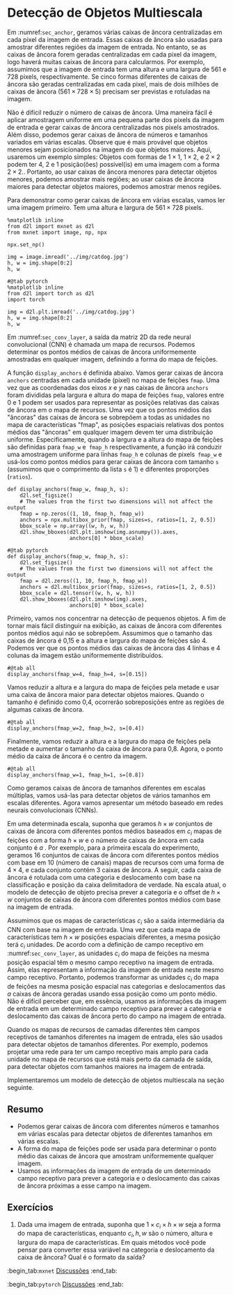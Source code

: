 # Detecção de Objetos Multiescala


Em :numref:`sec_anchor`, geramos várias caixas de âncora centralizadas em cada pixel da imagem de entrada. Essas caixas de âncora são usadas para amostrar diferentes regiões da imagem de entrada. No entanto, se as caixas de âncora forem geradas centralizadas em cada pixel da imagem, logo haverá muitas caixas de âncora para calcularmos. Por exemplo, assumimos que a imagem de entrada tem uma altura e uma largura de 561 e 728 pixels, respectivamente. Se cinco formas diferentes de caixas de âncora são geradas centralizadas em cada pixel, mais de dois milhões de caixas de âncora ($561 \times 728 \times 5$) precisam ser previstas e rotuladas na imagem.

Não é difícil reduzir o número de caixas de âncora. Uma maneira fácil é aplicar amostragem uniforme em uma pequena parte dos pixels da imagem de entrada e gerar caixas de âncora centralizadas nos pixels amostrados. Além disso, podemos gerar caixas de âncora de números e tamanhos variados em várias escalas. Observe que é mais provável que objetos menores sejam posicionados na imagem do que objetos maiores. Aqui, usaremos um exemplo simples: Objetos com formas de $1 \times 1$, $1 \times 2$, e $2 \times 2$ podem ter 4, 2 e 1 posição(ões) possível(is) em uma imagem com a forma $2 \times 2$.. Portanto, ao usar caixas de âncora menores para detectar objetos menores, podemos amostrar mais regiões; ao usar caixas de âncora maiores para detectar objetos maiores, podemos amostrar menos regiões.

Para demonstrar como gerar caixas de âncora em várias escalas, vamos ler uma imagem primeiro. Tem uma altura e largura de $561 \times 728$ pixels.

```{.python .input}
%matplotlib inline
from d2l import mxnet as d2l
from mxnet import image, np, npx

npx.set_np()

img = image.imread('../img/catdog.jpg')
h, w = img.shape[0:2]
h, w
```

```{.python .input}
#@tab pytorch
%matplotlib inline
from d2l import torch as d2l
import torch

img = d2l.plt.imread('../img/catdog.jpg')
h, w = img.shape[0:2]
h, w
```


Em :numref:`sec_conv_layer`, a saída da matriz 2D da rede neural convolucional (CNN) é chamada
um mapa de recursos. Podemos determinar os pontos médios de caixas de âncora uniformemente amostradas
em qualquer imagem, definindo a forma do mapa de feições.

A função `display_anchors` é definida abaixo. Vamos gerar caixas de âncora `anchors` centradas em cada unidade (pixel) no mapa de feições `fmap`. Uma vez que as coordenadas dos eixos $x$ e $y$ nas caixas de âncora `anchors` foram divididas pela largura e altura do mapa de feições `fmap`, valores entre 0 e 1 podem ser usados ​​para representar as posições relativas das caixas de âncora em o mapa de recursos. Uma vez que os pontos médios das "âncoras" das caixas de âncora se sobrepõem a todas as unidades no mapa de características "fmap", as posições espaciais relativas dos pontos médios das "âncoras" em qualquer imagem devem ter uma distribuição uniforme. Especificamente, quando a largura e a altura do mapa de feições são definidas para `fmap_w` e` fmap_h` respectivamente, a função irá conduzir uma amostragem uniforme para linhas `fmap_h` e colunas de pixels` fmap_w` e usá-los como pontos médios para gerar caixas de âncora com tamanho `s` (assumimos que o comprimento da lista `s` é 1) e diferentes proporções (`ratios`).

```{.python .input}
def display_anchors(fmap_w, fmap_h, s):
    d2l.set_figsize()
    # The values from the first two dimensions will not affect the output
    fmap = np.zeros((1, 10, fmap_h, fmap_w))
    anchors = npx.multibox_prior(fmap, sizes=s, ratios=[1, 2, 0.5])
    bbox_scale = np.array((w, h, w, h))
    d2l.show_bboxes(d2l.plt.imshow(img.asnumpy()).axes,
                    anchors[0] * bbox_scale)
```

```{.python .input}
#@tab pytorch
def display_anchors(fmap_w, fmap_h, s):
    d2l.set_figsize()
    # The values from the first two dimensions will not affect the output
    fmap = d2l.zeros((1, 10, fmap_h, fmap_w))
    anchors = d2l.multibox_prior(fmap, sizes=s, ratios=[1, 2, 0.5])
    bbox_scale = d2l.tensor((w, h, w, h))
    d2l.show_bboxes(d2l.plt.imshow(img).axes,
                    anchors[0] * bbox_scale)
```

Primeiro, vamos nos concentrar na detecção de pequenos objetos. A fim de tornar mais fácil distinguir na exibição, as caixas de âncora com diferentes pontos médios aqui não se sobrepõem. Assumimos que o tamanho das caixas de âncora é 0,15 e a altura e largura do mapa de feições são 4. Podemos ver que os pontos médios das caixas de âncora das 4 linhas e 4 colunas da imagem estão uniformemente distribuídos.

```{.python .input}
#@tab all
display_anchors(fmap_w=4, fmap_h=4, s=[0.15])
```

Vamos reduzir a altura e a largura do mapa de feições pela metade e usar uma caixa de âncora maior para detectar objetos maiores. Quando o tamanho é definido como 0,4, ocorrerão sobreposições entre as regiões de algumas caixas de âncora.

```{.python .input}
#@tab all
display_anchors(fmap_w=2, fmap_h=2, s=[0.4])
```

Finalmente, vamos reduzir a altura e a largura do mapa de feições pela metade e aumentar o tamanho da caixa de âncora para 0,8. Agora, o ponto médio da caixa de âncora é o centro da imagem.

```{.python .input}
#@tab all
display_anchors(fmap_w=1, fmap_h=1, s=[0.8])
```


Como geramos caixas de âncora de tamanhos diferentes em escalas múltiplas, vamos usá-las para detectar objetos de vários tamanhos em escalas diferentes. Agora vamos apresentar um método baseado em redes neurais convolucionais (CNNs).

Em uma determinada escala, suponha que geramos $h \times w$ conjuntos de caixas de âncora com diferentes pontos médios baseados em $c_i$ mapas de feições com a forma $h \times w$ e o número de caixas de âncora em cada conjunto é $a$ . Por exemplo, para a primeira escala do experimento, geramos 16 conjuntos de caixas de âncora com diferentes pontos médios com base em 10 (número de canais) mapas de recursos com uma forma de $4 \times 4$, e cada conjunto contém 3 caixas de âncora.
A seguir, cada caixa de âncora é rotulada com uma categoria e deslocamento com base na classificação e posição da caixa delimitadora de verdade. Na escala atual, o modelo de detecção de objeto precisa prever a categoria e o offset de $h \times w$ conjuntos de caixas de âncora com diferentes pontos médios com base na imagem de entrada.

Assumimos que os mapas de características $c_i$ são a saída intermediária da CNN com base na imagem de entrada. Uma vez que cada mapa de características tem $h \times w$ posições espaciais diferentes, a mesma posição terá $c_i$ unidades. De acordo com a definição de campo receptivo em :numref:`sec_conv_layer`, as unidades $c_i$ do mapa de feições na mesma posição espacial têm o mesmo campo receptivo na imagem de entrada. Assim, elas representam a
informação da imagem de entrada neste mesmo campo receptivo. Portanto, podemos transformar as unidades $c_i$ do mapa de feições na mesma posição espacial nas categorias e deslocamentos das $a$ caixas de âncora geradas usando essa posição como um ponto médio. Não é difícil perceber que, em essência, usamos as informações da imagem de entrada em um determinado campo receptivo para prever a categoria e
deslocamento das caixas de âncora perto do campo na imagem de entrada.


Quando os mapas de recursos de camadas diferentes têm campos receptivos de tamanhos diferentes na imagem de entrada, eles são usados para detectar objetos de tamanhos diferentes. Por exemplo, podemos projetar uma rede para ter um campo receptivo mais amplo para cada unidade no mapa de recursos que está mais perto da camada de saída, para detectar objetos com tamanhos maiores na imagem de entrada.

Implementaremos um modelo de detecção de objetos multiescala na seção seguinte.


## Resumo

* Podemos gerar caixas de âncora com diferentes números e tamanhos em várias escalas para detectar objetos de diferentes tamanhos em várias escalas.
* A forma do mapa de feições pode ser usada para determinar o ponto médio das caixas de âncora que amostram uniformemente qualquer imagem.
* Usamos as informações da imagem de entrada de um determinado campo receptivo para prever a categoria e o deslocamento das caixas de âncora próximas a esse campo na imagem.


## Exercícios

1. Dada uma imagem de entrada, suponha que $1 \times c_i \times h \times w$ seja a forma do mapa de características, enquanto $c_i, h, w$ são o número, altura e largura do mapa de características. Em quais métodos você pode pensar para converter essa variável na categoria e deslocamento da caixa de âncora? Qual é o formato da saída?

:begin_tab:`mxnet`
[Discussões](https://discuss.d2l.ai/t/371)
:end_tab:

:begin_tab:`pytorch`
[Discussões](https://discuss.d2l.ai/t/1607)
:end_tab:
<!--stackedit_data:
eyJoaXN0b3J5IjpbMTc3NzAwODA1OSwtMjAxMzI3NTgyNSwxOD
U1NjY2NzY3LDIwNTY0MDk1NzAsLTE3ODMzMjAzMF19
-->